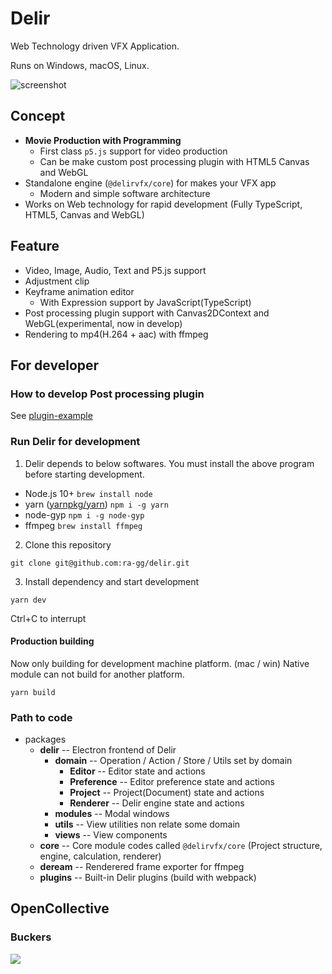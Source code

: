 # Delir
Web Technology driven VFX Application.

Runs on Windows, macOS, Linux.

![screenshot](https://user-images.githubusercontent.com/8597982/51431908-d5c7c780-1c72-11e9-9f2a-4bee09200ffc.png)

## Concept

- **Movie Production with Programming**
  - First class `p5.js` support for video production
  - Can be make custom post processing plugin with HTML5 Canvas and WebGL
- Standalone engine (`@delirvfx/core`) for makes your VFX app
  - Modern and simple software architecture
- Works on Web technology for rapid development (Fully TypeScript, HTML5, Canvas and WebGL)

## Feature

- Video, Image, Audio, Text and P5.js support
- Adjustment clip
- Keyframe animation editor
  - With Expression support by JavaScript(TypeScript)
- Post processing plugin support with Canvas2DContext and WebGL(experimental, now in develop)
- Rendering to mp4(H.264 + aac) with ffmpeg

## For developer

### How to develop Post processing plugin
See [plugin-example](https://github.com/ra-gg/Delir/tree/master/packages/core/plugin-example)

### Run Delir for development
1. Delir depends to below softwares.
  You must install the above program before starting development.

  - Node.js 10+
    `brew install node`
  - yarn ([yarnpkg/yarn](https://github.com/yarnpkg/yarn))
    `npm i -g yarn`
  - node-gyp
    `npm i -g node-gyp`
  - ffmpeg
    `brew install ffmpeg`

2. Clone this repository
  ```
  git clone git@github.com:ra-gg/delir.git
  ```

3. Install dependency and start development
  ```
  yarn dev
  ```

  Ctrl+C to interrupt

#### Production building
Now only building for development machine platform. (mac / win)
Native module can not build for another platform.

```
yarn build
```

### Path to code
- packages
  - **delir**  -- Electron frontend of Delir
    - **domain**  -- Operation / Action / Store / Utils set by domain
      - **Editor**  -- Editor state and actions
      - **Preference**  -- Editor preference state and actions
      - **Project**  -- Project(Document) state and actions
      - **Renderer**  -- Delir engine state and actions
    - **modules**  -- Modal windows
    - **utils**  -- View utilities non relate some domain
    - **views**  -- View components
  - **core**  -- Core module codes called `@delirvfx/core` (Project structure, engine, calculation, renderer)
  - **deream** -- Renderered frame exporter for ffmpeg
  - **plugins** -- Built-in Delir plugins (build with webpack)

## OpenCollective
### Buckers
[![](https://opencollective.com/delirvfx/backers.svg?width=890)](https://opencollective.com/delirvfx)
